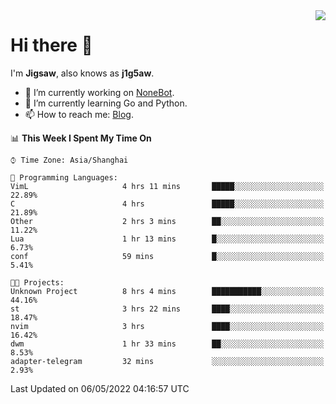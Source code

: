 <a href="#">
  <img align="right" src="https://github-readme-stats.vercel.app/api?username=j1g5awi&count_private=true&show_icons=true&title_color=80070B&text_color=B3B3B3&bg_color=212121&icon_color=80070B" />
</a>

# Hi there 👋

I'm **Jigsaw**, also knows as **j1g5aw**.

- 🔭 I’m currently working on [NoneBot](https://github.com/nonebot).
- 🌱 I’m currently learning Go and Python.
- 📫 How to reach me: [Blog](https://blog.maddestroyer.xyz/).

<!--START_SECTION:waka-->
📊 **This Week I Spent My Time On** 

```text
⌚︎ Time Zone: Asia/Shanghai

💬 Programming Languages: 
VimL                     4 hrs 11 mins       █████░░░░░░░░░░░░░░░░░░░░   22.89% 
C                        4 hrs               █████░░░░░░░░░░░░░░░░░░░░   21.89% 
Other                    2 hrs 3 mins        ██░░░░░░░░░░░░░░░░░░░░░░░   11.22% 
Lua                      1 hr 13 mins        █░░░░░░░░░░░░░░░░░░░░░░░░   6.73% 
conf                     59 mins             █░░░░░░░░░░░░░░░░░░░░░░░░   5.41%

🐱‍💻 Projects: 
Unknown Project          8 hrs 4 mins        ███████████░░░░░░░░░░░░░░   44.16% 
st                       3 hrs 22 mins       ████░░░░░░░░░░░░░░░░░░░░░   18.47% 
nvim                     3 hrs               ████░░░░░░░░░░░░░░░░░░░░░   16.42% 
dwm                      1 hr 33 mins        ██░░░░░░░░░░░░░░░░░░░░░░░   8.53% 
adapter-telegram         32 mins             ░░░░░░░░░░░░░░░░░░░░░░░░░   2.93%

```


 Last Updated on 06/05/2022 04:16:57 UTC
<!--END_SECTION:waka-->
